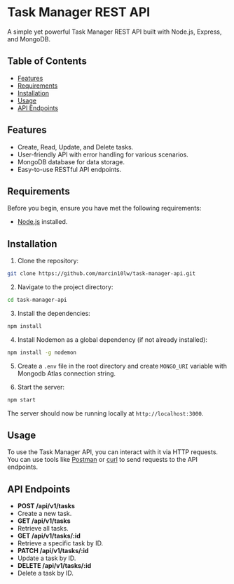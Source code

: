 # Task Manager REST API

A simple yet powerful Task Manager REST API built with Node.js, Express, and MongoDB.

## Table of Contents

- [Features](#features)
- [Requirements](#requirements)
- [Installation](#installation)
- [Usage](#usage)
- [API Endpoints](#api-endpoints)

## Features

- Create, Read, Update, and Delete tasks.
- User-friendly API with error handling for various scenarios.
- MongoDB database for data storage.
- Easy-to-use RESTful API endpoints.

## Requirements

Before you begin, ensure you have met the following requirements:

- [Node.js](https://nodejs.org/) installed.

## Installation

1. Clone the repository:

```bash
git clone https://github.com/marcin10lw/task-manager-api.git
```

2. Navigate to the project directory:

```bash
cd task-manager-api
```

3. Install the dependencies:

```bash
npm install
```

4. Install Nodemon as a global dependency (if not already installed):

```bash
npm install -g nodemon
```

5. Create a `.env` file in the root directory and create `MONGO_URI` variable with Mongodb Atlas connection string.

6. Start the server:

```bash
npm start
```

The server should now be running locally at `http://localhost:3000`.

## Usage

To use the Task Manager API, you can interact with it via HTTP requests. You can use tools like [Postman](https://www.postman.com/) or [curl](https://curl.se/) to send requests to the API endpoints.

## API Endpoints

- **POST /api/v1/tasks**
- Create a new task.
- **GET /api/v1/tasks**
- Retrieve all tasks.
- **GET /api/v1/tasks/:id**
- Retrieve a specific task by ID.
- **PATCH /api/v1/tasks/:id**
- Update a task by ID.
- **DELETE /api/v1/tasks/:id**
- Delete a task by ID.
